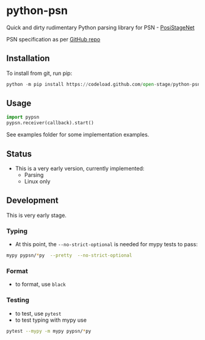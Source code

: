# python-psn

Quick and dirty rudimentary Python parsing library for PSN - [PosiStageNet](https://posistage.net/)

PSN specification as per [GitHub repo](https://github.com/vyv/psn-cpp/blob/master/doc/PosiStageNetprotocol_v2.03_2019_09_09.pdf)

## Installation

To install from git, run pip:
```python
python -m pip install https://codeload.github.com/open-stage/python-psn/zip/refs/heads/master
```

## Usage

```python
import pypsn
pypsn.receiver(callback).start()
```
See examples folder for some implementation examples. 

## Status

- This is a very early version, currently implemented:
    - Parsing
    - Linux only

## Development

This is very early stage.

### Typing

* At this point, the `--no-strict-optional` is needed for mypy tests to pass:

```bash
mypy pypsn/*py  --pretty  --no-strict-optional
```
### Format

- to format, use `black`

### Testing

- to test, use `pytest`
- to test typing with mypy use 

```bash
pytest --mypy -m mypy pypsn/*py
```


